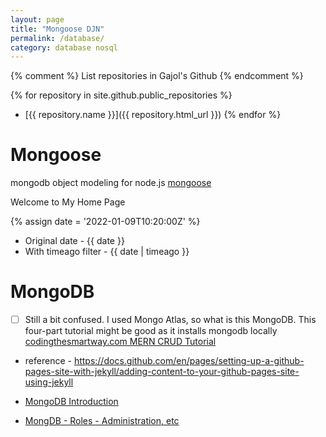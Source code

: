 ```yaml
---
layout: page
title: "Mongoose DJN"
permalink: /database/
category: database nosql
---
```

{% comment %}
List repositories in Gajol's Github
{% endcomment %}

{% for repository in site.github.public_repositories %}
  * [{{ repository.name }}]({{ repository.html_url }})
{% endfor %}

# Mongoose
mongodb object modeling for node.js
[mongoose](https://mongoosejs.com/)


Welcome to My Home Page

{% assign date = '2022-01-09T10:20:00Z' %}

- Original date - {{ date }}
- With timeago filter - {{ date | timeago }}


# MongoDB

- [ ] Still a bit confused.   I used Mongo Atlas, so what is this MongoDB.  This four-part tutorial might be good as it installs mongodb locally [codingthesmartway.com MERN CRUD Tutorial](https://codingthesmartway.com/the-mern-stack-tutorial-building-a-react-crud-application-from-start-to-finish-part-1)

- reference - https://docs.github.com/en/pages/setting-up-a-github-pages-site-with-jekyll/adding-content-to-your-github-pages-site-using-jekyll


- [MongoDB Introduction](https://mongodb.github.io/node-mongodb-native/api-articles/nodekoarticle1.html)

- [MongDB - Roles - Administration, etc](https://docs.mongodb.com/manual/reference/built-in-roles/)
